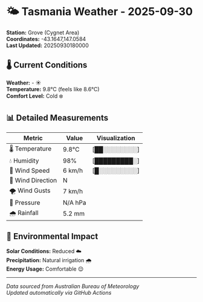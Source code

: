 # 🌤️ Tasmania Weather - 2025-09-30

**Station:** Grove (Cygnet Area)  
**Coordinates:** -43.1647,147.0584  
**Last Updated:** 20250930180000

## 🌡️ Current Conditions

**Weather:** - ☀️  
**Temperature:** 9.8°C (feels like 8.6°C)  
**Comfort Level:** Cold ❄️

## 📊 Detailed Measurements

| Metric | Value | Visualization |
|--------|-------|---------------|
| 🌡️ Temperature | 9.8°C | [██░░░░░░░░] |
| 💧 Humidity | 98% | [█████████░] |
| 💨 Wind Speed | 6 km/h | [█░░░░░░░░░] |
| 🧭 Wind Direction | N | |
| 🌪️ Wind Gusts | 7 km/h | |
| 🔽 Pressure | N/A hPa | |
| 🌧️ Rainfall | 5.2 mm | |

## 🌱 Environmental Impact

**Solar Conditions:** Reduced ☁️  
**Precipitation:** Natural irrigation 🌧️  
**Energy Usage:** Comfortable 😌

---
*Data sourced from Australian Bureau of Meteorology*  
*Updated automatically via GitHub Actions*
